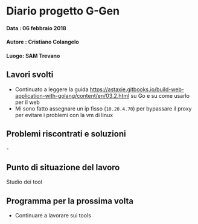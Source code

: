 # Diario progetto G-Gen

#### Data : 06 febbraio 2018

#### Autore : Cristiano Colangelo

#### Luogo: SAM Trevano

## Lavori svolti

- Continuato a leggere la guida https://astaxie.gitbooks.io/build-web-application-with-golang/content/en/03.2.html su Go e su come usarlo per il web 
- Mi sono fatto assegnare un ip fisso (`10.20.4.70`) per bypassare il proxy per evitare i problemi con la vm di linux

## Problemi riscontrati e soluzioni

\-

## Punto di situazione del lavoro

Studio dei tool

## Programma per la prossima volta

- Continuare a lavorare sui tools